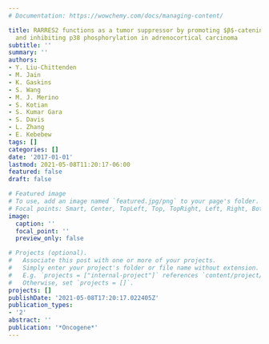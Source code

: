 ```yaml
---
# Documentation: https://wowchemy.com/docs/managing-content/

title: RARRES2 functions as a tumor suppressor by promoting $β$-catenin phosphorylation/degradation
  and inhibiting p38 phosphorylation in adrenocortical carcinoma
subtitle: ''
summary: ''
authors:
- Y. Liu-Chittenden
- M. Jain
- K. Gaskins
- S. Wang
- M. J. Merino
- S. Kotian
- S. Kumar Gara
- S. Davis
- L. Zhang
- E. Kebebew
tags: []
categories: []
date: '2017-01-01'
lastmod: 2021-05-08T11:20:17-06:00
featured: false
draft: false

# Featured image
# To use, add an image named `featured.jpg/png` to your page's folder.
# Focal points: Smart, Center, TopLeft, Top, TopRight, Left, Right, BottomLeft, Bottom, BottomRight.
image:
  caption: ''
  focal_point: ''
  preview_only: false

# Projects (optional).
#   Associate this post with one or more of your projects.
#   Simply enter your project's folder or file name without extension.
#   E.g. `projects = ["internal-project"]` references `content/project/deep-learning/index.md`.
#   Otherwise, set `projects = []`.
projects: []
publishDate: '2021-05-08T17:20:17.022405Z'
publication_types:
- '2'
abstract: ''
publication: '*Oncogene*'
---
```

